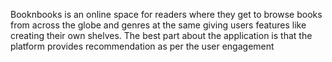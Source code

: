 Booknbooks is an online space for readers where they get to browse books from across the globe and genres at the same giving users features like creating their own shelves. 
The best part about the application is that the platform provides recommendation as per the user engagement
